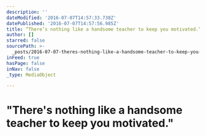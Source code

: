 ```yaml
---
description: ''
dateModified: '2016-07-07T14:57:33.738Z'
datePublished: '2016-07-07T14:57:56.985Z'
title: “There’s nothing like a handsome teacher to keep you motivated.”
author: []
starred: false
sourcePath: >-
  _posts/2016-07-07-theres-nothing-like-a-handsome-teacher-to-keep-you-motivat.md
inFeed: true
hasPage: false
inNav: false
_type: MediaObject

---
```

# "There's nothing like a handsome teacher to keep you motivated."